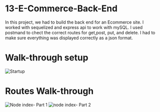 # 13-E-Commerce-Back-End

In this project, we had to build the back end for an Ecommerce site. I worked with sequelized and express api to work with mySQL. I used postmand to chect the correct routes for get,post, put, and delete. I had to make sure everything was displayed correctly as a json format.

# Walk-through setup 

![Startup](https://user-images.githubusercontent.com/85507148/130040809-d4469bc6-b117-4f71-97f7-a50f0dc24e30.gif)

# Routes Walk-through

![Node index- Part 1](https://user-images.githubusercontent.com/85507148/130040844-f8c5ee1c-bea2-4624-8222-cf7de9a0f04f.gif)
![node index- Part 2](https://user-images.githubusercontent.com/85507148/130040855-057ea4c1-fa3d-4b1d-888f-0a2d93ba0ac8.gif)


